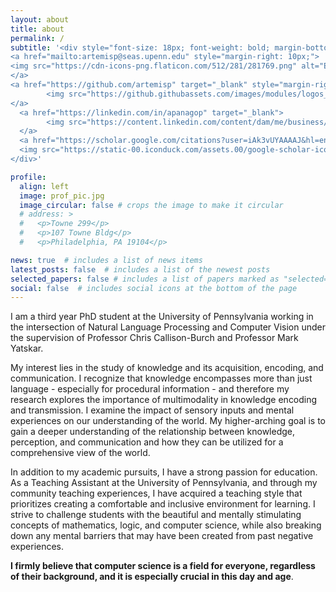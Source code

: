 ```yaml
---
layout: about
title: about
permalink: /
subtitle: '<div style="font-size: 18px; font-weight: bold; margin-bottom: 10px;"> 
<a href="mailto:artemisp@seas.upenn.edu" style="margin-right: 10px;">
<img src="https://cdn-icons-png.flaticon.com/512/281/281769.png" alt="Email" width="20" height="20"/> Email
</a>
<a href="https://github.com/artemisp" target="_blank" style="margin-right: 10px;">
        <img src="https://github.githubassets.com/images/modules/logos_page/GitHub-Mark.png" alt="GitHub" width="20" height="20"/> GitHub
</a>
  <a href="https://linkedin.com/in/apanagop" target="_blank">
        <img src="https://content.linkedin.com/content/dam/me/business/en-us/amp/brand-site/v2/bg/LI-Bug.svg.original.svg" alt="LinkedIn" width="20" height="20"/> LinkedIn
  </a>
  <a href="https://scholar.google.com/citations?user=iAk3vUYAAAAJ&hl=en" target="_blank">
  <img src="https://static-00.iconduck.com/assets.00/google-scholar-icon-457x512-xnpxiiip.png" alt="Google Scholar" width="20", height="20"/> Google Scholar
</div>'

profile:
  align: left
  image: prof_pic.jpg
  image_circular: false # crops the image to make it circular
  # address: >
  #   <p>Towne 299</p>
  #   <p>107 Towne Bldg</p>
  #   <p>Philadelphia, PA 19104</p>

news: true  # includes a list of news items
latest_posts: false  # includes a list of the newest posts
selected_papers: false # includes a list of papers marked as "selected={true}"
social: false  # includes social icons at the bottom of the page
---
```

I am a third year PhD student at the University of Pennsylvania working in the intersection of Natural Language Processing and Computer Vision under the supervision of Professor Chris Callison-Burch and Professor Mark Yatskar. 

My interest lies in the study of knowledge and its acquisition, encoding, and communication. I recognize that knowledge encompasses more than just language - especially for procedural information - and therefore my research explores the importance of multimodality in knowledge encoding and transmission. I examine the impact of sensory inputs and mental experiences on our understanding of the world. My higher-arching goal is to gain a deeper understanding of the relationship between knowledge, perception, and communication and how they can be utilized for a comprehensive view of the world. 

In addition to my academic pursuits, I have a strong passion for education. As a Teaching Assistant at the University of Pennsylvania, and through my community teaching experiences, I have acquired a teaching style that prioritizes creating a comfortable and inclusive environment for learning. I strive to challenge students with the beautiful and mentally stimulating concepts of mathematics, logic, and computer science, while also breaking down any mental barriers that may have been created from past negative experiences.

<b>I firmly believe that computer science is a field for everyone, regardless of their background, and it is especially crucial in this day and age</b>. 